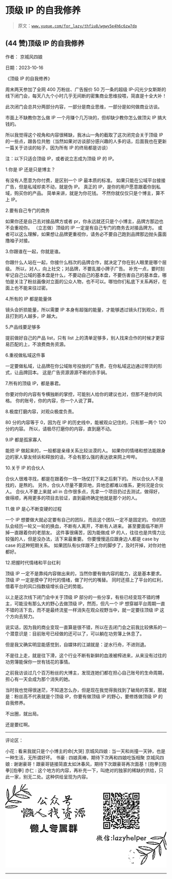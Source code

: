 # 顶级 IP 的自我修养

> 原文：[`www.yuque.com/for_lazy/thfiu8/wgwy5e4h6c6zw7dp`](https://www.yuque.com/for_lazy/thfiu8/wgwy5e4h6c6zw7dp)

## (44 赞)顶级 IP 的自我修养

作者： 京城风四娘

日期：2023-10-16

《顶级 IP 的自我修养》

周末两天参加了全网 400 万粉丝、广告报价 50 万一条的超级 IP-闪光少女斯斯的线下闭门会，每天八九个小时几乎无间断的密集商业思维投喂，简直是十全大补！

此次闭门会总共分两部分内容，一部分是商业思维，一部分是如何做商业访谈。

市面上不缺教你怎么做 IP 一个月赚个几万块的，但却缺少教你怎么做顶尖 IP 搞大钱的。

所以我觉得这个视角和内容很稀缺，我冰山一角的截取了这次闭完会关于顶级 IP 的一些点，跟各位共勉（当然如果对访谈部分感兴趣的人多的话，后面我也在更新一篇关于访谈的帖子，因为所有 IP 的终局都是访谈）

注：以下只适合顶级 IP，或者说立志成为顶级 IP 的 IP。

1.你是 IP 还是只是博主？

有没有人愿意为你付费，是区别一个 IP 最本质的标准。
如果只能在公域平台接接广告，但是私域却卖不动，就是伪 IP。
真正的 IP，是你的用户愿意跟着你到私域，购买你的产品。
简单来讲，就是为你花钱。
不然你就仅仅只是个博主，算不上 IP。

2.要有自己专门的商务

如果你还是自己去对接品牌方或者 pr，你永远就还只是个小博主，品牌方那边也不会重视你。
（立志做）顶级的 IP 一定是有自己专门的商务去对接品牌方。
或者可以这么理解，如果想让品牌更重视你，请务必不要自己跑到品牌那边抛头露面撸袖子对接。

3.你跟谁在一起，你就是谁。

你跟什么人站在一起，你接什么档次的品牌合作，就决定了你在别人眼里是哪个层级。
所以，对人，向上社交；对品牌，不要乱接小牌子广告。
补充一点，要时刻牢记自己公域的基本盘是什么，不要动自己的基本盘，不要伤害自己的基本盘，哪怕是关注了粉丝画像对立面的公众人物，也不可以。哪怕你们私底下关系再好，在面上也不能来往过密。

4.所有的 IP 都是能量体

镜头会折损能量，所以需要 IP 本身有超强的能量，才能够透过镜头打到观众，而且打到的人越多，IP 越大。

5.产品线要足够多

提前做好自己的产品 list，只有 list 上的清单足够多，别人找来合作的时候才更容易匹配的上，不浪费商务资源。

6.重视做私域这件事

一定要做私域，让品牌在你公域账号投放的广告费，在你私域这边通过带货的形式，让品牌回本。
这是广告资源源源不断的杀手锏。

7.所有的顶级 IP，都是暴君。

你要对你的内容有专横独断的掌控，可能别人给你的建议也对，但那不是你的风格。
你的账号，你的内容，你一个人说了算。

8.极度打磨内容，对观众极度负责。

80 分的内容等于 0，因为在 IP 的历史线中，能被观众记住的，只有那一两个 120 分的内容。
所以，请极尽打磨你的内容，直到磨不动。

9.IP 都是孤家寡人

能把 IP 做起来的，一般都是亲缘关系比较淡漠的人。
如果你的情绪和想法能跟身边的家人挚友倾诉和释放的话，不会有那么强的表达欲来网上哔哔。

10.关于 IP 的合伙人

合伙人很难寻找，都是在跟着你一场一场仗打下来之后剩下的。
所以合伙人不是找的，是熬的。
另外，合伙人尽量不要异地，异地恋都难以维系，更何况是合伙人。
合伙人不要上来就 all in 合作很多点，先拿一个项目扔过去测试，做得好，做得顺，再用更多的项目去验证，直到最终确定他就是那个对的人。

11.做 IP 是心不断变硬的过程

一个 IP 想要做大就必定要有自己的团队，而且这个团队一定不是固定的。
你的团队会经历一轮又一轮的换血，不断有人离开，不断有人进来。
甚至要面临不断开掉一直跟着你的老朋友。
这件事很痛苦，因为能做成 IP 的人，往往也是共情力比较强的人，但是没办法，活下来最重要。
你要慢慢适应跟身边人都是 case by case 的这种短期关系。
如果团队有伙伴跟不上你的脚步了，及时开掉，对你对他都好。

12.把握时代情绪和平台红利

顶级 IP 一定不是靠纯内容做出来的，当然你要有做内容的能力，这是基本要求。
顶级 IP 一定是摸中了时代的情绪，做了时代的嘴替。
同时还搭上了平台的红利，借着平台的风口指数级增长自己的势能。

以上是这次线下闭门会中关于顶级 IP 部分的一些分享，有些已经变现不错的博主，可能没有那么大的野心去做顶级 IP，然而，但凡一个 IP 想穿越平台周期一直不错的活下去，而不是最终流星一样消失在观众视野当中，就一定要往顶级 IP 这个方向去努力。

说实话，因为我的商业变现一直算是很不错，所以在去闭门会之前我比较佛系的一个潜意识是：目前账号已经做的还可以了，可以躺在功劳簿上休息了。

但是我又确实明显能感觉到，自媒体的江湖就是：逆水行舟，不进则退。

不是往上走，就是往下滑，这个行业不断有新鲜的血液被榨进来，从来没有过往的功劳簿能保你一世有钱花的事情。

之前我访谈过几个百万粉丝的大博主，发现连她们都在担心自己账号的生命周期，担心有一天会成为那个消失的她。

当时我也觉得很迷茫，不知道怎么办，但是现在我觉得我找到了破局的答案，那就是：粉丝高不代表就是个顶级 IP，你要有做顶级 IP 的野心，要修炼做顶级 IP 的自我修养。

不出圈，就出局。

还是要红啊。

* * *

评论区：

小花 : 看来我就只是个小博主的命[大哭]
京城风四娘 : 当一天和尚撞一天钟，也是一种生活，无所谓好坏。
书豪 : 四娘真棒，期待下次再和四娘吃饭相聚
京城风四娘 : 谢谢豪哥！跟豪哥链接简直太如沐春风，期待下次跟豪哥再次面基！[抱拳][抱拳][抱拳]
亦仁 : 这个地方的内容，再补充一下，叫绝对的独家的稀缺的供给，只此一家，别无二处。这种供给呈现为内容。

![](img/1c37d505930596d12a88ab23e11aa07a.png)

* * *